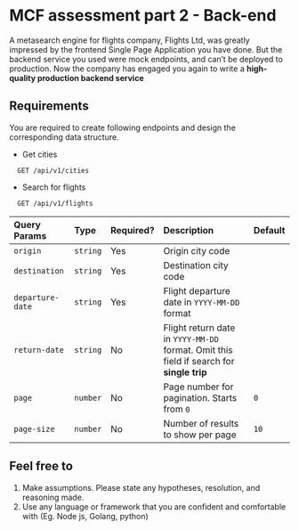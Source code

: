 # MCF assessment part 2 - Back-end

A metasearch engine for flights company, Flights Ltd, was greatly impressed by the frontend Single Page Application you have done. But the backend service you used were mock endpoints, and can’t be deployed to production. Now the company has engaged you again to write a **high-quality production backend service**

## Requirements
You are required to create following endpoints and design the corresponding data structure.


- Get cities

```http
  GET /api/v1/cities
```


- Search for flights

```http
  GET /api/v1/flights
```

| Query Params     | Type     | Required? | Description                                                                              | Default |
| :--------------- | :------- |:----------| :--------------------------------------------------------------------------------------- | :------ |
| `origin`         | `string` | Yes       | Origin city code                                                                         |         |
| `destination`    | `string` | Yes       | Destination city code                                                                    |         |
| `departure-date` | `string` | Yes       | Flight departure date in `YYYY-MM-DD` format                                             |         |
| `return-date`    | `string` | No        | Flight return date in `YYYY-MM-DD` format. Omit this field if search for **single trip** |         |
| `page`           | `number` | No        | Page number for pagination. Starts from `0`                                              | `0`     |
| `page-size`      | `number` | No        | Number of results to show per page                                                       | `10`    |

## Feel free to 
1. Make assumptions. Please state any hypotheses, resolution, and reasoning made.
2. Use any language or framework that you are confident and comfortable with (Eg. Node js, Golang, python)

